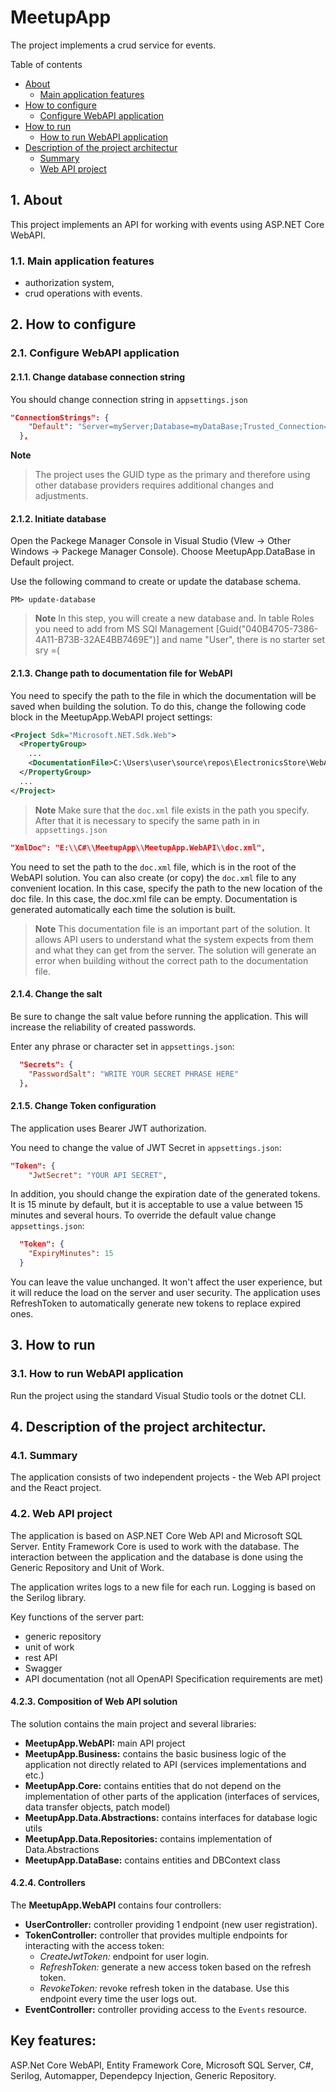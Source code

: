 # MeetupApp


The project implements a crud service for events.

Table of contents

- [About](#1-about)
  - [Main application features](#11-main-application-features)
- [How to configure](#2-how-to-configure)
  - [Configure WebAPI application](#21-configure-webapi-application)
- [How to run](#3-how-to-run)
  - [How to run WebAPI application](#31-how-to-run-webapi-application)
- [Description of the project architectur](#4-description-of-the-project-architectur)
  - [Summary](#41-summary)
  - [Web API project](#42-web-api-project)

## 1. About

This project implements an API for working with events using ASP.NET Core WebAPI.

### 1.1. Main application features

- authorization system,
- crud operations with events.

## 2. How to configure

### 2.1. Configure WebAPI application

#### 2.1.1. Change database connection string

You should change connection string in `appsettings.json`

```json
"ConnectionStrings": {
    "Default": "Server=myServer;Database=myDataBase;Trusted_Connection=True;;TrustServerCertificate=True"
  },
```

 **Note**
> The project uses the GUID type as the primary and therefore using other database providers requires additional changes and adjustments.

#### 2.1.2. Initiate database

Open the Packege Manager Console in Visual Studio (VIew -> Other Windows -> Packege Manager Console). Choose MeetupApp.DataBase in Default project.

Use the following command to create or update the database schema.

```console
PM> update-database
```

> **Note**
> In this step, you will create a new database and. In table Roles you need to add from MS SQl Management [Guid("040B4705-7386-4A11-B73B-32AE4BB7469E")] and name "User", there is no starter set sry =(

#### 2.1.3. Change path to documentation file for WebAPI

You need to specify the path to the file in which the documentation will be saved when building the solution. To do this, change the following code block in the MeetupApp.WebAPI project settings:

```xml
<Project Sdk="Microsoft.NET.Sdk.Web">
  <PropertyGroup>
    ...
    <DocumentationFile>C:\Users\user\source\repos\ElectronicsStore\WebAPI\ElectronicsStore.WebAPI\doc.xml</DocumentationFile>
  </PropertyGroup>
  ...
</Project>
```

> **Note**
> Make sure that the `doc.xml` file exists in the path you specify.
After that it is necessary to specify the same path in in `appsettings.json`
```json
"XmlDoc": "E:\\C#\\MeetupApp\\MeetupApp.WebAPI\\doc.xml",
```

You need to set the path to the `doc.xml` file, which is in the root of the WebAPI solution. You can also create (or copy) the `doc.xml` file to any convenient location. In this case, specify the path to the new location of the doc file. In this case, the doc.xml file can be empty. Documentation is generated automatically each time the solution is built.

> **Note**
> This documentation file is an important part of the solution. It allows API users to understand what the system expects from them and what they can get from the server. The solution will generate an error when building without the correct path to the documentation file.

#### 2.1.4. Change the salt

Be sure to change the salt value before running the application. This will increase the reliability of created passwords.

Enter any phrase or character set in `appsettings.json`:
```json
  "Secrets": {
    "PasswordSalt": "WRITE YOUR SECRET PHRASE HERE"
  },
```
#### 2.1.5. Change Token configuration

The application uses Bearer JWT authorization.

You need to change the value of JWT Secret in `appsettings.json`:
```json
"Token": {
    "JwtSecret": "YOUR API SECRET",
```
In addition, you should change the expiration date of the generated tokens. It is 15 minute by default, but it is acceptable to use a value between 15 minutes and several hours.
To override the default value change `appsettings.json`:
```json
  "Token": {
    "ExpiryMinutes": 15
  }
```
You can leave the value unchanged. It won't affect the user experience, but it will reduce the load on the server and user security. The application uses RefreshToken to automatically generate new tokens to replace expired ones.

## 3. How to run

### 3.1. How to run WebAPI application

Run the project using the standard Visual Studio tools or the dotnet CLI.

## 4. Description of the project architectur.

### 4.1. Summary

The application consists of two independent projects - the Web API project and the React project.

### 4.2. Web API project

The application is based on ASP.NET Core Web API and Microsoft SQL Server. Entity Framework Core is used to work with the database. The interaction between the application and the database is done using the Generic Repository and Unit of Work.

The application writes logs to a new file for each run. Logging is based on the Serilog library.

Key functions of the server part:

- generic repository
- unit of work
- rest API
- Swagger
- API documentation (not all OpenAPI Specification requirements are met)

#### 4.2.3. Composition of Web API solution

The solution contains the main project and several libraries:

- **MeetupApp.WebAPI:** main API project
- **MeetupApp.Business:** contains the basic business logic of the application not directly related to API (services implementations and etc.)
- **MeetupApp.Core:** contains entities that do not depend on the implementation of other parts of the application (interfaces of services, data transfer objects, patch model)
- **MeetupApp.Data.Abstractions:** contains interfaces for database logic utils
- **MeetupApp.Data.Repositories:** contains implementation of Data.Abstractions
- **MeetupApp.DataBase:** contains entities and DBContext class

#### 4.2.4. Controllers

The **MeetupApp.WebAPI** contains four controllers:

- **UserController:** controller providing 1 endpoint (new user registration).
- **TokenController:** controller that provides multiple endpoints for interacting with the access token:
  - _CreateJwtToken:_ endpoint for user login.
  - _RefreshToken:_ generate a new access token based on the refresh token.
  - _RevokeToken:_ revoke refresh token in the database. Use this endpoint every time the user logs out.
- **EventController:** controller providing access to the `Events` resource.



## Key features:

ASP.Net Core WebAPI, Entity Framework Core, Microsoft SQL Server, C#, Serilog, Automapper, Dependepcy Injection, Generic Repository.
